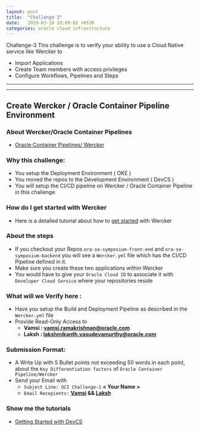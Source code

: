 ```yaml
---
layout: post
title:  "Challenge 3"
date:   2019-03-18 20:09:02 +0530
categories: oracle cloud infrastructure
---
```


Challenge-3
This challenge is to verify your ability to use a Cloud Native service like Wercker to
* Import Applications
* Create Team members with access privileges
* Configure Workflows, Pipelines and Steps
---

-------------------

## Create Wercker / Oracle Container Pipeline Environment

### About Wercker/Oracle Container Pipelines 
* [Oracle Container Pipelines/ Wercker](https://cloud.oracle.com/en_US/containers/pipelines)

### Why this challenge:
* You setup the Deployment Environment ( OKE )
* You moved the repos to the Development Environment ( DevCS )
* You will setup the CI/CD pipeline on Wercker / Oracle Container Pipeline in this challenge

### How do I get started with Wercker
* Here is a detailed tutorial about how to [get started](https://medium.com/jsonlovesyaml/ci-cd-simplified-with-wercker-kubernetes-on-oracle-cloud-infrastructure-a2332497d36f) with Wercker

### About the steps
* If you checkout your Repos `ora-se-symposium-front-end` and `ora-se-symposium-backend` you will see a `Wercker.yml` file which has the CI/CD Pipeline defined in it. 
* Make sure you create these two applications within Wercker
* You would have to give your `Oracle Cloud ID` to associate it with `Developer Cloud Service` where your repositories reside

### What will we Verify here : 
* Have you setup the Build and Deployment Pipeline as described in the `Wercker.yml` file
* Provide Read-Only Access to 
  * **Vamsi : vamsi.ramakrishnan@oracle.com**
  * **Laksh : lakshmikanth.vasudevamurthy@oracle.com**

### Submission Format: 
* A Write Up with 5 Bullet points not exceeding 50 words in each point, about the `Key Differentiation factors` of `Oracle Container Pipeline/Wercker`
* Send your Email with 
  * `Subject Line: OCI Challenge-1`  **< Your Name >**
  * `Email Recepients:` **[Vamsi](mailto:vamsi.ramakrishnan@oracle.com) && [Laksh](mailto:lakshmikanth.vasudevamurthy@oracle.com)**

### Show me the tutorials 
* [Getting Started with DevCS](https://docs.oracle.com/en/cloud/paas/developer-cloud/index.html)

